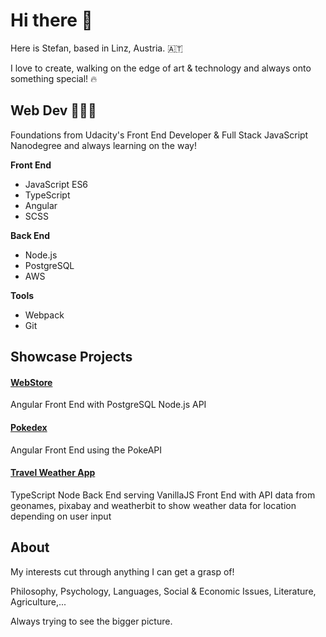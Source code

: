 # Hi there 👋

Here is Stefan, based in Linz, Austria. 🇦🇹

I love to create, walking on the edge of art & technology and always onto something special! 🔥

## Web Dev 🧑🏻‍💻

Foundations from Udacity's Front End Developer & Full Stack JavaScript Nanodegree
and always learning on the way!

**Front End**
- JavaScript ES6
- TypeScript
- Angular
- SCSS

**Back End**
- Node.js
- PostgreSQL
- AWS

**Tools**
- Webpack
- Git

## Showcase Projects

#### [WebStore](https://github.com/SteveOverSea/MyStore)

Angular Front End with PostgreSQL Node.js API

#### [Pokedex](https://github.com/SteveOverSea/Pokedex)

Angular Front End using the PokeAPI

#### [Travel Weather App](https://github.com/SteveOverSea/TravelWeatherApp)

TypeScript Node Back End serving VanillaJS Front End with API data from geonames, pixabay and weatherbit to show weather data for location depending on user input

## About

My interests cut through anything I can get a grasp of!

Philosophy, Psychology, Languages, Social & Economic Issues, Literature, Agriculture,...

Always trying to see the bigger picture.

<!--
**SteveOverSea/SteveOverSea** is a ✨ _special_ ✨ repository because its `README.md` (this file) appears on your GitHub profile.

Here are some ideas to get you started:

- 🔭 I’m currently working on ...
- 🌱 I’m currently learning ...
- 👯 I’m looking to collaborate on ...
- 🤔 I’m looking for help with ...
- 💬 Ask me about ...
- 📫 How to reach me: ...
- 😄 Pronouns: ...
- ⚡ Fun fact: ...
-->
